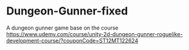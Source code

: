 # Dungeon-Gunner-fixed
A dungeon gunner game
base on the course https://www.udemy.com/course/unity-2d-dungeon-gunner-roguelike-development-course/?couponCode=ST12MT122624
